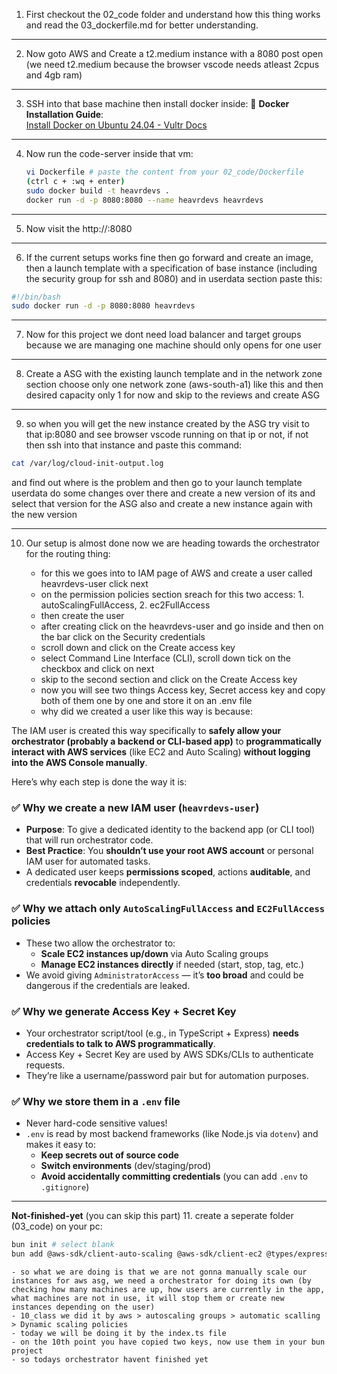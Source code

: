 1. First checkout the 02_code folder and understand how this thing works and read the 03_dockerfile.md for better understanding.

---

2. Now goto AWS and Create a t2.medium instance with a 8080 post open (we need t2.medium because the browser vscode needs atleast 2cpus and 4gb ram)

---

3. SSH into that base machine then install docker inside: 
   🔗 **Docker Installation Guide**:  
    [Install Docker on Ubuntu 24.04 - Vultr Docs](https://docs.vultr.com/how-to-install-docker-on-ubuntu-24-04)

---

4. Now run the code-server inside that vm:
    ```sh
    vi Dockerfile # paste the content from your 02_code/Dockerfile
    (ctrl c + :wq + enter)
    sudo docker build -t heavrdevs .
    docker run -d -p 8080:8080 --name heavrdevs heavrdevs 
    ```

---

5. Now visit the http://<aws-vm-ip>:8080

---

6. If the current setups works fine then go forward and create an image, then a launch template with a specification of base instance (including the security group for ssh and 8080) and in userdata section paste this:

```sh
#!/bin/bash
sudo docker run -d -p 8080:8080 heavrdevs
```

---

7. Now for this project we dont need load balancer and target groups because we are managing one machine should only opens for one user

---

8. Create a ASG with the existing launch template and in the network zone section choose only one network zone (aws-south-a1) like this and then desired capacity only 1 for now and skip to the reviews and create ASG

---

9. so when you will get the new instance created by the ASG try visit to that ip:8080 and see browser vscode running on that ip or not, if not then ssh into that instance and paste this command:
```sh
cat /var/log/cloud-init-output.log
```
and find out where is the problem and then go to your launch template userdata do some changes over there and create a new version of its and select that version for the ASG also and create a new instance again with the new version

---

10. Our setup is almost done now we are heading towards the orchestrator for the routing thing:

    - for this we goes into to IAM page of AWS and create a user called heavrdevs-user click next
    - on the permission policies section sreach for this two access: 1. autoScalingFullAccess, 2. ec2FullAccess
    - then create the user
    - after creating click on the heavrdevs-user and go inside and then on the bar click on the Security credentials
    - scroll down and click on the Create access key
    - select Command Line Interface (CLI), scroll down tick on the checkbox and click on next
    - skip to the second section and click on the Create Access key
    - now you will see two things Access key, Secret access key and copy both of them one by one and store it on an .env file
    - why did we created a user like this way is because:
    
The IAM user is created this way specifically to **safely allow your orchestrator (probably a backend or CLI-based app)** to **programmatically interact with AWS services** (like EC2 and Auto Scaling) **without logging into the AWS Console manually**.

Here’s why each step is done the way it is:

### ✅ Why we create a new IAM user (`heavrdevs-user`)
- **Purpose**: To give a dedicated identity to the backend app (or CLI tool) that will run orchestrator code.
- **Best Practice**: You **shouldn’t use your root AWS account** or personal IAM user for automated tasks.
- A dedicated user keeps **permissions scoped**, actions **auditable**, and credentials **revocable** independently.

### ✅ Why we attach only `AutoScalingFullAccess` and `EC2FullAccess` policies
- These two allow the orchestrator to:
  - **Scale EC2 instances up/down** via Auto Scaling groups
  - **Manage EC2 instances directly** if needed (start, stop, tag, etc.)
- We avoid giving `AdministratorAccess` — it’s **too broad** and could be dangerous if the credentials are leaked.

### ✅ Why we generate Access Key + Secret Key
- Your orchestrator script/tool (e.g., in TypeScript + Express) **needs credentials to talk to AWS programmatically**.
- Access Key + Secret Key are used by AWS SDKs/CLIs to authenticate requests.
- They’re like a username/password pair but for automation purposes.

### ✅ Why we store them in a `.env` file
- Never hard-code sensitive values!
- `.env` is read by most backend frameworks (like Node.js via `dotenv`) and makes it easy to:
  - **Keep secrets out of source code**
  - **Switch environments** (dev/staging/prod)
  - **Avoid accidentally committing credentials** (you can add `.env` to `.gitignore`)

---

**Not-finished-yet** (you can skip this part)
11. create a seperate folder (03_code) on your pc:
```sh
bun init # select blank
bun add @aws-sdk/client-auto-scaling @aws-sdk/client-ec2 @types/express cors express
```
    - so what we are doing is that we are not gonna manually scale our instances for aws asg, we need a orchestrator for doing its own (by checking how many machines are up, how users are currently in the app, what machines are not in use, it will stop them or create new instances depending on the user)
    - 10_class we did it by aws > autoscaling groups > automatic scalling > Dynamic scaling policies
    - today we will be doing it by the index.ts file
    - on the 10th point you have copied two keys, now use them in your bun project
    - so todays orchestrator havent finished yet